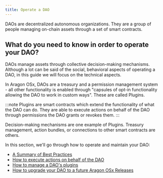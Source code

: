 ```yaml
---
title: Operate a DAO
---
```


DAOs are decentralized autonomous organizations. They are a group of people managing on-chain assets through a set of smart contracts.

## What do you need to know in order to operate your DAO?

DAOs manage assets through collective decision-making mechanisms. Although a lot can be said of the social, behavioral aspects of operating a DAO, in this guide we will focus on the technical aspects.

In Aragon OSx, DAOs are a treasury and a permission management system - all other functionality is enabled through "capsules of opt-in functionality allowing the DAO to work in custom ways". These are called Plugins.

:::note
Plugins are smart contracts which extend the functionality of what the DAO can do. They are able to execute actions on behalf of the DAO through permissions the DAO grants or revokes them.
:::

Decision-making mechanisms are one example of Plugins. Treasury management, action bundles, or connections to other smart contracts are others.

<!-- To-do: add image here with use cases -->
<!-- To-do: link to the project's dashboard showcasing all projects built using our stack -->

In this section, we'll go through how to operate and maintain your DAO:

- [A Summary of Best Practices](./01-best-practices.md)
- [How to execute actions on behalf of the DAO](./02-action-execution.md)
- [How to manage a DAO's plugins](./04-managing-plugins/index.md)
- [How to upgrade your DAO to a future Aragon OSx Releases](./03-protocol-upgrades.md)
